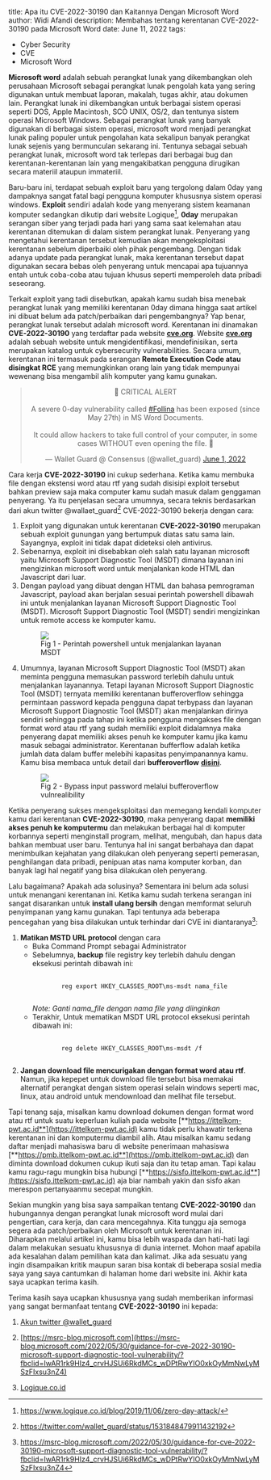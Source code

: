 title: Apa itu CVE-2022-30190 dan Kaitannya Dengan Microsoft Word
author: Widi Afandi
description: Membahas tentang kerentanan CVE-2022-30190 pada Microsoft Word
date: June 11, 2022
tags:
  - Cyber Security
  - CVE
  - Microsoft Word

**Microsoft word** adalah sebuah perangkat lunak yang dikembangkan oleh perusahaan Microsoft sebagai perangkat lunak pengolah kata yang sering digunakan untuk membuat laporan, makalah, tugas akhir, atau dokumen lain. Perangkat lunak ini dikembangkan untuk berbagai sistem operasi seperti DOS, Apple Macintosh, SCO UNIX, OS/2, dan tentunya sistem operasi Microsoft Windows. Sebagai perangkat lunak yang banyak digunakan di berbagai sistem operasi, microsoft word menjadi perangkat lunak paling populer untuk pengolahan kata sekalipun banyak perangkat lunak sejenis yang bermunculan sekarang ini. Tentunya sebagai sebuah perangkat lunak, microsoft word tak terlepas dari berbagai bug dan kerentanan-kerentanan lain yang mengakibatkan pengguna dirugikan secara materiil ataupun immateriil.

Baru-baru ini, terdapat sebuah exploit baru yang tergolong dalam 0day yang dampaknya sangat fatal bagi pengguna komputer khususnya sistem operasi windows. **Exploit** sendiri adalah kode yang menyerang sistem keamanan komputer sedangkan dikutip dari website Logique[^3], **0day** merupakan serangan siber yang terjadi pada hari yang sama saat kelemahan atau kerentanan ditemukan di dalam sistem perangkat lunak. Penyerang yang mengetahui kerentanan tersebut kemudian akan mengeksploitasi kerentanan sebelum diperbaiki oleh pihak pengembang. Dengan tidak adanya update pada perangkat lunak, maka kerentanan tersebut dapat digunakan secara bebas oleh penyerang untuk mencapai apa tujuannya entah untuk coba-coba atau tujuan khusus seperti memperoleh data pribadi seseorang. 

Terkait exploit yang tadi disebutkan, apakah kamu sudah bisa menebak perangkat lunak yang memiliki kerentanan 0day dimana hingga saat artikel ini dibuat belum ada patch/perbaikan dari pengembangnya? Yap benar, perangkat lunak tersebut adalah microsoft word. Kerentanan ini dinamakan **CVE-2022-30190** yang terdaftar pada website [**cve.org**](https://www.cve.org/CVERecord?id=CVE-2022-30190). Website [**cve.org**](https://www.cve.org/CVERecord?id=CVE-2022-30190) adalah sebuah website untuk mengidentifikasi, mendefinisikan, serta merupakan katalog untuk cybersecurity vulnerabilities. Secara umum, kerentanan ini termasuk pada serangan **Remote Execution Code atau disingkat RCE** yang memungkinkan orang lain yang tidak mempunyai wewenang bisa mengambil alih komputer yang kamu gunakan.
<center>
	<blockquote class="twitter-tweet">
		<p lang="en" dir="ltr">
			🚨 CRITICAL ALERT <br><br>A severe 0-day vulnerability called <a href="https://twitter.com/hashtag/Follina?src=hash&amp;ref_src=twsrc%5Etfw">#Follina</a> has been exposed (since May 27th) in MS Word Documents.<br><br>It could allow hackers to take full control of your computer, in some cases WITHOUT even opening the file. 🧵
		</p>
		&mdash; Wallet Guard @ Consensus (@wallet_guard) <a href="https://twitter.com/wallet_guard/status/1531848479911432192?ref_src=twsrc%5Etfw">June 1, 2022</a>
	</blockquote> 
	<script async src="https://platform.twitter.com/widgets.js" charset="utf-8"></script>
</center>

Cara kerja **CVE-2022-30190** ini cukup sederhana. Ketika kamu membuka file dengan ekstensi word atau rtf yang sudah disisipi exploit tersebut bahkan preview saja maka computer kamu sudah masuk dalam genggaman penyerang. Ya itu penjelasan secara umumnya, secara teknis berdasarkan dari akun twitter @wallaet_guard[^1] CVE-2022-30190 bekerja dengan cara:

1.	Exploit yang digunakan untuk kerentanan **CVE-2022-30190** merupakan sebuah exploit gunungan yang bertumpuk diatas satu sama lain. Sayangnya, exploit ini tidak dapat dideteksi oleh antivirus.
2.	Sebenarnya, exploit ini disebabkan oleh salah satu layanan microsoft yaitu Microsoft Support Diagnostic Tool (MSDT) dimana layanan ini mengizinkan microsoft word untuk menjalankan kode HTML dan Javascript dari luar. 
3.	Dengan payload yang dibuat dengan HTML dan bahasa pemrograman Javascript, payload akan berjalan sesuai perintah powershell dibawah ini untuk menjalankan layanan Microsoft Support Diagnostic Tool (MSDT). Microsoft Support Diagnostic Tool (MSDT) sendiri mengizinkan untuk remote access ke komputer kamu. <figure><img src="https://pbs.twimg.com/media/FUI0zx8WAAMEbNh?format=png&name=small" class="mx-auto mt-2 md:w-4/5 sm:w-96"><figcaption class="text-sm font-bold text-center lg:text-base">Fig 1 - Perintah powershell untuk menjalankan layanan MSDT</figcaption></figure>
4.	Umumnya, layanan Microsoft Support Diagnostic Tool (MSDT) akan meminta pengguna memasukan password terlebih dahulu untuk menjalankan layanannya. Tetapi layanan Microsoft Support Diagnostic Tool (MSDT) ternyata memiliki kerentanan bufferoverflow sehingga permintaan password kepada pengguna dapat terbypass dan layanan Microsoft Support Diagnostic Tool (MSDT) akan menjalankan dirinya sendiri sehingga pada tahap ini ketika pengguna mengakses file dengan format word atau rtf yang sudah memiliki exploit didalamnya maka penyerang dapat memiliki akses penuh ke komputer kamu jika kamu masuk sebagai administrator. Kerentanan bufferflow adalah ketika jumlah data dalam buffer melebihi kapasitas penyimpanannya kamu. Kamu bisa membaca untuk detail dari **bufferoverflow** [**disini**](https://www.techtarget.com/searchsecurity/definition/buffer-overflow).<figure><img src="https://pbs.twimg.com/media/FUI0IHaWQAA5UV-?format=jpg&name=small" class="mx-auto mt-2 md:w-4/5 sm:w-96"><figcaption class="text-sm font-bold text-center lg:text-base">Fig 2 - Bypass input password melalui bufferoverflow vulnrealibility</figcaption></figure>

Ketika penyerang sukses mengeksploitasi dan memegang kendali komputer kamu dari kerentanan **CVE-2022-30190**, maka penyerang dapat **memiliki akses penuh ke komputermu** dan melakukan berbagai hal di komputer korbannya seperti menginstall program, melihat, mengubah, dan hapus data bahkan membuat user baru. Tentunya hal ini sangat berbahaya dan dapat menimbulkan kejahatan yang dilakukan oleh penyerang seperti pemerasan, penghilangan data pribadi, penipuan atas nama komputer korban, dan banyak lagi hal negatif yang bisa dilakukan oleh penyerang.

Lalu bagaimana? Apakah ada solusinya? Sementara ini belum ada solusi untuk menangani kerentanan ini. Ketika kamu sudah terkena serangan ini sangat disarankan untuk **install ulang bersih** dengan memformat seluruh penyimpanan yang kamu gunakan. Tapi tentunya ada beberapa pencegahan yang bisa dilakukan untuk terhindar dari CVE ini diantaranya[^2]:

1.	**Matikan MSTD URL protocol** dengan cara
	-	Buka Command Prompt sebagai Administrator
	-	Sebelumnya, **backup** file registry key terlebih dahulu dengan eksekusi perintah dibawah ini:
		<pre>
			<code class="language-bash">
				reg export HKEY_CLASSES_ROOT\ms-msdt nama_file
			</code>
		</pre>
		*Note: Ganti nama_file dengan nama file yang diinginkan*
	-	Terakhir, Untuk mematikan MSDT URL protocol eksekusi perintah dibawah ini:
		<pre class="static">
			<code class="language-bash">
				reg delete HKEY_CLASSES_ROOT\ms-msdt /f
			</code>
		</pre>
2.	**Jangan download file mencurigakan dengan format word atau rtf**. Namun, jika kepepet untuk download file tersebut bisa memakai alternatif perangkat dengan sistem operasi selain windows seperti mac, linux, atau android untuk mendownload dan melihat file tersebut.

Tapi tenang saja, misalkan kamu download dokumen dengan format word atau rtf untuk suatu keperluan kuliah pada website [**https://ittelkom-pwt.ac.id**](https://ittelkom-pwt.ac.id) kamu tidak perlu khawatir terkena kerentanan ini dan komputermu diambil alih. Atau misalkan kamu sedang daftar menjadi mahasiswa baru di website penerimaan mahasiswa [**https://pmb.ittelkom-pwt.ac.id**](https://pmb.ittelkom-pwt.ac.id) dan diminta download dokumen cukup ikuti saja dan itu tetap aman. Tapi kalau kamu ragu-ragu mungkin bisa hubungi [**https://sisfo.ittelkom-pwt.ac.id**](https://sisfo.ittelkom-pwt.ac.id) aja biar nambah yakin dan sisfo akan merespon pertanyaanmu secepat mungkin.

Sekian mungkin yang bisa saya sampaikan tentang **CVE-2022-30190** dan hubungannya dengan perangkat lunak microsoft word mulai dari pengertian, cara kerja, dan cara mencegahnya. Kita tunggu aja semoga segera ada patch/perbaikan oleh Microsoft untuk kerentanan ini. Diharapkan melalui artikel ini, kamu bisa lebih waspada dan hati-hati lagi dalam melakukan sesuatu khususnya di dunia internet. Mohon maaf apabila ada kesalahan dalam pemilihan kata dan kalimat. Jika ada sesuatu yang ingin disampaikan kritik maupun saran bisa kontak di beberapa sosial media saya yang saya cantumkan di halaman home dari website ini. Akhir kata saya ucapkan terima kasih.

Terima kasih saya ucapkan khususnya yang sudah memberikan informasi yang sangat bermanfaat tentang **CVE-2022-30190** ini kepada:

1. [Akun twitter @wallet_guard](https://twitter.com/wallet_guard/status/1531848479911432192)
[^1]: https://twitter.com/wallet_guard/status/1531848479911432192
2. [https://msrc-blog.microsoft.com](https://msrc-blog.microsoft.com/2022/05/30/guidance-for-cve-2022-30190-microsoft-support-diagnostic-tool-vulnerability/?fbclid=IwAR1rk9HIz4_crvHJSUi6RkdMCs_wDPtRwYIO0xkOyMmNwLyMSzFIxsu3nZ4)
[^2]: https://msrc-blog.microsoft.com/2022/05/30/guidance-for-cve-2022-30190-microsoft-support-diagnostic-tool-vulnerability/?fbclid=IwAR1rk9HIz4_crvHJSUi6RkdMCs_wDPtRwYIO0xkOyMmNwLyMSzFIxsu3nZ4
3. [Logique.co.id](https://www.logique.co.id/blog/2019/11/06/zero-day-attack/)
[^3]: https://www.logique.co.id/blog/2019/11/06/zero-day-attack/

 

